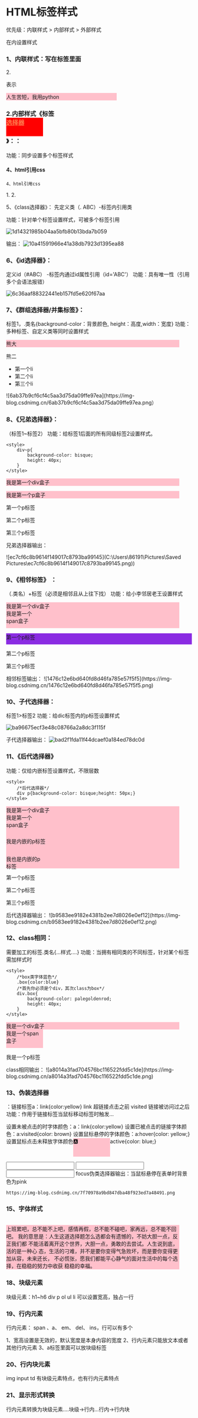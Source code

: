 # HTML标签样式

优先级：内联样式 > 内部样式 > 外部样式

在<style>....</style>内设置样式

### 1、内联样式：写在标签里面

<body>
<!--内联样式 写在标签里面-->
2.<!--style=背景颜色;width:宽度像素-->

表示<div style="background-color: pink;width: 300px">人生苦短，我用python</div>

</body>

### 2.内部样式《标签[选择器](https://so.csdn.net/so/search?q=选择器&spm=1001.2101.3001.7020)》：：<style> 标签{   } </style>



功能：同步设置多个标签样式

<!DOCTYPE html>
<html lang="en">
<head>
    <meta charset="UTF-8">
    <title>Title</title>
<!--    内部样式-->
    <style>
        div{background-color: pink;
            width: 470px;}

    </style>
</head>
<body>

    <div>人的一生为什么要努力？因为最痛苦的事，不是失败，是我本可以</div>
</body>
</html>

### 3、外部样式：

新建css样式表，html用Link方法引用
css样式表：

<style>
    div{background-color: pink;width: 200px;}
</style>
#### 4、html引用css

<!DOCTYPE html>
<html lang="en">
<head>
    <meta charset="UTF-8">
    <title>Title</title>
<!--    外部样式-->
    <link rel="stylesheet" href="01_css基本使用.css">

    4、html引用css
1.<!DOCTYPE html>
2.<html lang="en">

<head>
    <meta charset="UTF-8">
    <title>Title</title>
<!--    外部样式-->
    <link rel="stylesheet" href="01_css基本使用.css">
5、《class选择器》：
    先定义类（. ABC）-标签内引用类<p class='ABC'>
功能：针对单个标签设置样式，可被多个标签引用


![1d14321985b04aa5bfb80b13bda7b059](https://img-blog.csdnimg.cn/1d14321985b04aa5bfb80b13bda7b059.png)
    

 输出：
![10a41591966e41a38db7923d1395ea88](https://img-blog.csdnimg.cn/10a41591966e41a38db7923d1395ea88.png)

###  6、《id选择器》：

定义id（#ABC） -标签内通过id属性引用（id='ABC'）
功能：具有唯一性（引用多个会语法报错）

![6c36aaf88322441eb157fd5e620f67aa](https://img-blog.csdnimg.cn/6c36aaf88322441eb157fd5e620f67aa.png)

###  7、《群组选择器/并集标签》：

标签1，.类名{background-color：背景颜色,  height：高度,width：宽度}
功能：多种标签、自定义类等同时设置样式

<head>
    <meta charset="UTF-8">
    <title>Title</title>
    <style>
<!--    三种写法ul li / .nav  / .nav li -->
        div,p,ul li{color: pink;}
    </style>
</head>
<body>
    <div>熊大</div>
    <p>熊二</p>
    <ul class="nav">
        <li>第一个li</li>
        <li>第二个li</li>
        <li>第三个li</li>
    </ul>
</body>
![6ab37b9cf6cf4c5aa3d75da09ffe97ea](https://img-blog.csdnimg.cn/6ab37b9cf6cf4c5aa3d75da09ffe97ea.png）

###  8、《兄弟选择器》：

（标签1~标签2）
功能：给标签1后面的所有同级标签2设置样式。

<!--    兄弟选择器-->
    <style>
        div~p{
            background-color: bisque;
            height: 40px;
        }
    </style>
</head>
<body>
    <div>我是第一个div盒子</div>
    <div>
        <p>我是第一个p盒子</p>
    </div>
    <p>第一个p标签</p>
    <p>第二个p标签</p>
    <p>第三个p标签</p>
</body>
兄弟选择器输出：

![ec7cf6c8b9614f149017c8793ba99145](C:\Users\86191\Pictures\Saved Pictures\ec7cf6c8b9614f149017c8793ba99145.png))

### 9、《相邻标签》 ：

（.类名）+标签（必须是相邻且从上往下找）
功能：给小李邻居老王设置样式

<!DOCTYPE html>
<html lang="en">
<head>
    <meta charset="UTF-8">
    <title>Title</title>
    <style>
        /*相邻选择器*/
        .div2+p{
            background-color: blueviolet;
            height: 30px;
        }
    </style>
</head>
<body>
    <div class="div1">我是第一个div盒子</div>
    <div class="div2">
        <span>我是第一个span盒子</span>
    </div>
    <p>第一个p标签</p>
    <p>第二个p标签</p>
    <p>第三个p标签</p>
</body>
</html>
相邻标签输出：
![1476c12e6bd640fd8d46fa785e57f5f5](https://img-blog.csdnimg.cn/1476c12e6bd640fd8d46fa785e57f5f5.png)


###  10、子代选择器：

标签1>标签2
功能：给dic标签内的p标签设置样式

![ba96675ecf3e48c08766a2a8dc3f115f](https://img-blog.csdnimg.cn/ba96675ecf3e48c08766a2a8dc3f115f.png)

子代选择器输出：
![bad2f1fda11f44dcaef0a184ed78dc0d](https://img-blog.csdnimg.cn/bad2f1fda11f44dcaef0a184ed78dc0d.png)
                                                            

### 11、《后代选择器》

功能：仅给内嵌标签设置样式，不限层数

    <style>
        /*后代选择器*/
        div p{background-color: bisque;height: 50px;}
    </style>
</head>
<body>
    <div>我是第一个div盒子</div>
    <div>
        <span>我是第一个span盒子</span>
        <div>
            <p>我是内嵌的p标签</p>
            <span>
                <p>我也是内嵌的p标签</p>
            </span>
        </div>
    </div>
    <p>第一个p标签</p>
    <p>第二个p标签</p>
    <p>第三个p标签</p>
</body>
后代选择器输出：
![b9583ee9182e4381b2ee7d8026e0ef12](https://img-blog.csdnimg.cn/b9583ee9182e4381b2ee7d8026e0ef12.png)

###  12、class相同：

需要加工的标签.类名{...样式....}
功能：当拥有相同类的不同标签，针对某个标签需加样式时

    <style>
        /*box类字体蓝色*/
        .box{color:blue}
        /*首先你必须是个div，其次class为box*/
        div.box{
            background-color: palegoldenrod;
            height: 40px;
        }
    </style>
</head>
<body>
    <div class="box">我是一个div盒子</div>
    <span class="box">我是一个span盒子</span>
    <p class="box">我是一个p标签</p>
</body>
class相同输出：
![a8014a3fad704576bc116522fdd5c1de](https://img-blog.csdnimg.cn/a8014a3fad704576bc116522fdd5c1de.png)

### 13、伪装选择器

：链接标签a：link{color:yellow}
link 超链接点击之前
visited 链接被访问过之后
功能：作用于链接标签当鼠标移动标签时触发...

设置未被点击的时字体颜色：a：link{color:yellow}
设置已被点击的链接字体颜色：a:visited{color: brown}
设置鼠标悬停的字体颜色：a:hover{color: yellow;}
设置鼠标点击未释放字体颜色:a:active{color: blue;}
<!DOCTYPE html>
<html lang="en">
<head>
    <meta charset="UTF-8">
    <title>Title</title>
    <style>
        /*未被点击的时候*/
        a:link{color: coral;}

        /*已被点击的链接*/
        a:visited{color: brown;}
     
        /*鼠标悬停背景的样式*/
        a:hover{color: yellow;}
     
        /*鼠标点击未释放*/
        a:active{color: blue;}
        /*如果这四个选择器都要设置，必须要按照上面的顺序，lvha*/
    </style>
</head>
<body>
    <a href="#">百度一下</a>
</body>
</html>

### 14、focus伪类选择器：

表单标签：focus{样式}
功能：作用于表单标签，当鼠标悬停在表单时触发

<!DOCTYPE html>
<html lang="en">
<head>
    <meta charset="UTF-8">
    <title>Title</title>
    <style>
        input:focus{ background-color: pink;}
    </style>
</head>
<body>
    <input type="text">
    <input type="text">
    <input type="text">
</body>
</html>
focus伪类选择器输出：当鼠标悬停在表单时背景色为pink

    https://img-blog.csdnimg.cn/7f70978a9bd847dba48f923ed7a48491.png

### 15、字体样式

<!DOCTYPE html>
<html lang="en">
<head>
    <meta charset="UTF-8">
    <title>Title</title>
    <style>
        /*字体*/
        #box1{font-family: 'Arial','宋体';}

        /*字体大小*/
        /常用单位： *% rem em* px/
        #box2{font-size: 28px;}
     
        /*字体样式，斜体*/
        #box3{font-style: italic;
            /*font-style: oblique;斜体*/
            /*font-style: normal;  如果要把斜体字变为正常的，就用这个*/}
    </style>
</head>
<body>
    <div id="box1">这是第一个div盒子</div>
    <div id="box2">这是第一个div盒子</div>
    <div id="box3">这是第一个div盒子</div>

</body>
</html>
    我们可以使用font-family（字体），color（颜色），和font-size（字体大小）属性来定义字体的样式:

实例

1.<h1 style="font-family:verdana;">一个标题</h1>
2.<p style="font-family:arial;color:red;font-3.size:20px;">一个段落。</p>

现在通常使用font-family（字体），color（颜色），和font-size（字体大小）属性来定义文本样式，而不是使用<font>标签。

### 16、文本样式

​    <style>
​        /*对齐方式  left  right center*/
​        #p1{text-align: right;}

        /*文字缩进*/
        #p2{text-indent: 2em;}
     
        /*词间距,仅针对单词*/
        #p3{word-spacing: 40px;}
     
        /*字间距,中文和单词均可使用*/
        #p4{letter-spacing: 20px;}
     
        /*线条*/
        #p5{text-decoration: line-through; /*删除线*/
            /*text-decoration: underline;   下划线*/
            /*text-decoration: overline;   上划线*/}
    </style>
</head>
<body>
    <p id="p1">如果这世界上真有奇迹，那只是努力的另一个名字</p>
    <p id="p2">看似不起波澜的日复一日，会突然在某一天让人看到坚持的意义</p>
    <p id="p3">hello my name is mochuan</p>
    <p id="p4">nice to meet you我是糖醋人鱼</p>
    <div id="p5">因为足够努力，才会显得毫不费力</div>

</body>

### 17、文字内容超出省略

​    <style>
​        div{
​            width: 300px;
​            height: 30px;
​            background-color: bisque;
​            /*文本一行显示*/
​            white-space: nowrap;
​            /*超出部分隐藏*/
​            overflow: hidden;
​            /*省略号表示*/
​            text-overflow: ellipsis;
​        }
​    </style>
</head>
<body>
​    <div>上班累吧，总不能不上吧，感情再假，总不能不碰吧，家再远，总不能不回吧。
​        我的意思是：人生这道选择题怎么选都会有遗憾的，不妨大胆一点，反正我们都
​        不能活着离开这个世界，大胆一点，勇敢的去尝试。人生说到底，活的是一种心
​        态，生活的刁难，并不是要你变得气急败坏，而是要你变得更加从容，未来还长，
​        不必慌张，愿我们都能平心静气的面对生活中的每个选择，在稳稳的努力中收获
​        稳稳的幸福。
​    </div>
</body>

### 18、块级元素

块级元素：h1~h6 div p ol ul li 可以设置宽高，独占一行

### 19、行内元素

行内元素： span 、a、  em、 del、 ins，行可以有多个

1、宽高设置是无效的，默认宽度是本身内容的宽度
2、行内元素只能放文本或者其他行内元素
3、a标签里面可以放块级标签

### 20、行内块元素

img  input td 有块级元素特点，也有行内元素特点

### 21、显示形式转换

行内元素转换为块级元素....块级→行内...行内→行内块

<html lang="en">
<head>
    <meta charset="UTF-8">
    <title>Title</title>
    <style>
        a{width: 100px;
            height: 50px;
            /*转换成块级元素*/
            display: block;
            background-color: red;}

        div{width: 100px;
            height: 50px;
            background-color: gold;
            /*转换成行内元素*/
            display: inline;}
        span{width: 100px;
            height: 50px;
            background-color: pink;
            /*转换为行内块元素*/
            display: inline-block;}
    </style>
</head>
<body>
表示<a href="#">我是空链接</a>

<div>我是块级元素</div>
<span>我是行内元素</span>
</body>
</html>

### 22、背景

​    <style>
​        div{
​            width: 2560px;
​            height: 1440px;
​            /*默认铺满整个屏幕*/
​            background-image: url(../img/r2g7rm.jpg);

            /*    不平铺*/
            background-repeat: no-repeat;
        }
    </style>
### 23、背景图片位置

background-position(接收两个参数)：x轴位置 y轴位置

    <style>
        div{
            width: 1000px;
            height: 1000px;
            /*默认铺满整个屏幕*/
            background-image: url(../images/logo.png);
     
            background-color: yellowgreen;
        /*    不平铺*/
            background-repeat: no-repeat;
            /*精确单位：background-position(两个参数)：x轴位置 y轴位置 */
            /*background-position: 20px 50px;*/
            /*background-position: center top; 上居中*/
            /*background-position: left top;*/
            /*background-position: bottom;*/
        }
    </style>
### 24、固定背景

​    <style>
​        div{
​            width: 1000px;
​            height: 1000px;
​            /*默认铺满整个屏幕*/
​            background-image: url(../images/girl.png);

        /*    不平铺*/
            background-repeat: no-repeat;
     
        /*   背景固定  scroll*/
            background-attachment: fixed;
        }
    </style>
### 25、背景复合写法

/*背景，不平铺，固定  （无顺序）*/
div{
background: url(../images/girl.png) no-repeat fixed}
整体设置样式

    <style>
        body{
            height: 2500px;
        }
    </style>
来自[Bianca427](https://blog.csdn.net/Bianca427/article/details/124980762)


[普通网友。](https://blog.csdn.net/m0_68459853/article/details/126540549)